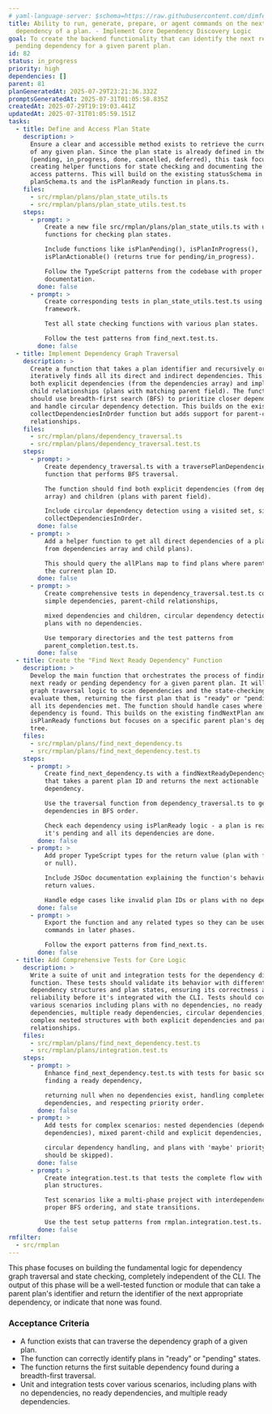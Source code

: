 ```yaml
---
# yaml-language-server: $schema=https://raw.githubusercontent.com/dimfeld/llmutils/main/schema/rmplan-plan-schema.json
title: Ability to run, generate, prepare, or agent commands on the next ready
  dependency of a plan. - Implement Core Dependency Discovery Logic
goal: To create the backend functionality that can identify the next ready or
  pending dependency for a given parent plan.
id: 82
status: in_progress
priority: high
dependencies: []
parent: 81
planGeneratedAt: 2025-07-29T23:21:36.332Z
promptsGeneratedAt: 2025-07-31T01:05:58.835Z
createdAt: 2025-07-29T19:19:03.441Z
updatedAt: 2025-07-31T01:05:59.151Z
tasks:
  - title: Define and Access Plan State
    description: >
      Ensure a clear and accessible method exists to retrieve the current state
      of any given plan. Since the plan state is already defined in the schema
      (pending, in_progress, done, cancelled, deferred), this task focuses on
      creating helper functions for state checking and documenting the state
      access patterns. This will build on the existing statusSchema in
      planSchema.ts and the isPlanReady function in plans.ts.
    files:
      - src/rmplan/plans/plan_state_utils.ts
      - src/rmplan/plans/plan_state_utils.test.ts
    steps:
      - prompt: >
          Create a new file src/rmplan/plans/plan_state_utils.ts with utility
          functions for checking plan states.

          Include functions like isPlanPending(), isPlanInProgress(),
          isPlanActionable() (returns true for pending/in_progress).

          Follow the TypeScript patterns from the codebase with proper JSDoc
          documentation.
        done: false
      - prompt: >
          Create corresponding tests in plan_state_utils.test.ts using Bun test
          framework.

          Test all state checking functions with various plan states.

          Follow the test patterns from find_next.test.ts.
        done: false
  - title: Implement Dependency Graph Traversal
    description: >
      Create a function that takes a plan identifier and recursively or
      iteratively finds all its direct and indirect dependencies. This includes
      both explicit dependencies (from the dependencies array) and implicit
      child relationships (plans with matching parent field). The function
      should use breadth-first search (BFS) to prioritize closer dependencies
      and handle circular dependency detection. This builds on the existing
      collectDependenciesInOrder function but adds support for parent-child
      relationships.
    files:
      - src/rmplan/plans/dependency_traversal.ts
      - src/rmplan/plans/dependency_traversal.test.ts
    steps:
      - prompt: >
          Create dependency_traversal.ts with a traversePlanDependencies
          function that performs BFS traversal.

          The function should find both explicit dependencies (from dependencies
          array) and children (plans with parent field).

          Include circular dependency detection using a visited set, similar to
          collectDependenciesInOrder.
        done: false
      - prompt: >
          Add a helper function to get all direct dependencies of a plan (both
          from dependencies array and child plans).

          This should query the allPlans map to find plans where parent equals
          the current plan ID.
        done: false
      - prompt: >
          Create comprehensive tests in dependency_traversal.test.ts covering:
          simple dependencies, parent-child relationships,

          mixed dependencies and children, circular dependency detection, and
          plans with no dependencies.

          Use temporary directories and the test patterns from
          parent_completion.test.ts.
        done: false
  - title: Create the "Find Next Ready Dependency" Function
    description: >
      Develop the main function that orchestrates the process of finding the
      next ready or pending dependency for a given parent plan. It will use the
      graph traversal logic to scan dependencies and the state-checking logic to
      evaluate them, returning the first plan that is "ready" or "pending" with
      all its dependencies met. The function should handle cases where no such
      dependency is found. This builds on the existing findNextPlan and
      isPlanReady functions but focuses on a specific parent plan's dependency
      tree.
    files:
      - src/rmplan/plans/find_next_dependency.ts
      - src/rmplan/plans/find_next_dependency.test.ts
    steps:
      - prompt: >
          Create find_next_dependency.ts with a findNextReadyDependency function
          that takes a parent plan ID and returns the next actionable
          dependency.

          Use the traversal function from dependency_traversal.ts to get
          dependencies in BFS order.

          Check each dependency using isPlanReady logic - a plan is ready if
          it's pending and all its dependencies are done.
        done: false
      - prompt: >
          Add proper TypeScript types for the return value (plan with filename
          or null).

          Include JSDoc documentation explaining the function's behavior and
          return values.

          Handle edge cases like invalid plan IDs or plans with no dependencies.
        done: false
      - prompt: >
          Export the function and any related types so they can be used by CLI
          commands in later phases.

          Follow the export patterns from find_next.ts.
        done: false
  - title: Add Comprehensive Tests for Core Logic
    description: >
      Write a suite of unit and integration tests for the dependency discovery
      function. These tests should validate its behavior with different
      dependency structures and plan states, ensuring its correctness and
      reliability before it's integrated with the CLI. Tests should cover
      various scenarios including plans with no dependencies, no ready
      dependencies, multiple ready dependencies, circular dependencies, and
      complex nested structures with both explicit dependencies and parent-child
      relationships.
    files:
      - src/rmplan/plans/find_next_dependency.test.ts
      - src/rmplan/plans/integration.test.ts
    steps:
      - prompt: >
          Enhance find_next_dependency.test.ts with tests for basic scenarios:
          finding a ready dependency,

          returning null when no dependencies exist, handling completed
          dependencies, and respecting priority order.
        done: false
      - prompt: >
          Add tests for complex scenarios: nested dependencies (dependencies of
          dependencies), mixed parent-child and explicit dependencies,

          circular dependency handling, and plans with 'maybe' priority (which
          should be skipped).
        done: false
      - prompt: >
          Create integration.test.ts that tests the complete flow with realistic
          plan structures.

          Test scenarios like a multi-phase project with interdependencies,
          proper BFS ordering, and state transitions.

          Use the test setup patterns from rmplan.integration.test.ts.
        done: false
rmfilter:
  - src/rmplan
---
```


This phase focuses on building the fundamental logic for dependency graph traversal and state checking, completely independent of the CLI. The output of this phase will be a well-tested function or module that can take a parent plan's identifier and return the identifier of the next appropriate dependency, or indicate that none was found.

### Acceptance Criteria
- A function exists that can traverse the dependency graph of a given plan.
- The function can correctly identify plans in "ready" or "pending" states.
- The function returns the first suitable dependency found during a breadth-first traversal.
- Unit and integration tests cover various scenarios, including plans with no dependencies, no ready dependencies, and multiple ready dependencies.
